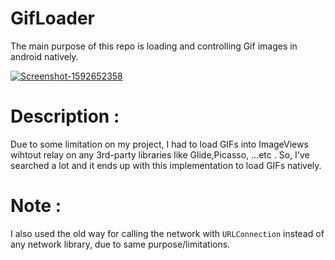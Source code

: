 # GifLoader
The main purpose of this repo is loading and controlling Gif images in android natively. 

<a href="https://ibb.co/k1J7d4c"><img src="https://i.ibb.co/rs3jWxy/Screenshot-1592652358.png" alt="Screenshot-1592652358" border="0" /></a>

# Description : 
Due to some limitation on my project, I had to load GIFs into ImageViews wihtout relay on any 3rd-party libraries like Glide,Picasso, ...etc . 
So, I've searched a lot and it ends up with this implementation to load GIFs natively.

# Note : 
I also used the old way for calling the network with <code>URLConnection</code> instead of any network library, due to same purpose/limitations. 
